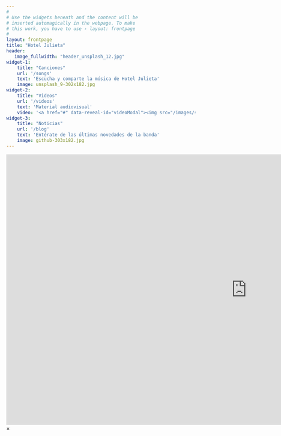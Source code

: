 ```yaml
---
#
# Use the widgets beneath and the content will be
# inserted automagically in the webpage. To make
# this work, you have to use › layout: frontpage
#
layout: frontpage
title: "Hotel Julieta"
header:
   image_fullwidth: "header_unsplash_12.jpg"
widget-1:
    title: "Canciones"
    url: '/songs'
    text: 'Escucha y comparte la música de Hotel Julieta'
    image: unsplash_9-302x182.jpg
widget-2:
    title: "Videos"
    url: '/videos'
    text: 'Material audiovisual'
    video: '<a href="#" data-reveal-id="videoModal"><img src="/images/start-video-feeling-responsive-302x182.jpg" width="302" height="182" alt=""></a>'
widget-3:
    title: "Noticias"
    url: '/blog'
    text: 'Entérate de las últimas novedades de la banda'
    image: github-303x182.jpg
---
```



<div id="videoModal" class="reveal-modal large" data-reveal="">
  <div class="flex-video widescreen vimeo" style="display: block;">
    <iframe width="1280" height="720" src="https://www.youtube.com/embed/lCV_CDJssvc" frameborder="0" allowfullscreen></iframe>
  </div>
  <a class="close-reveal-modal">&#215;</a>
</div>
